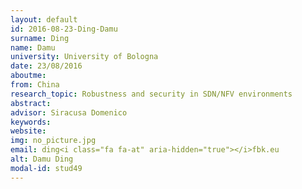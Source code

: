 ```yaml
---
layout: default 
id: 2016-08-23-Ding-Damu
surname: Ding
name: Damu
university: University of Bologna
date: 23/08/2016
aboutme: 
from: China
research_topic: Robustness and security in SDN/NFV environments
abstract: 
advisor: Siracusa Domenico
keywords: 
website: 
img: no_picture.jpg
email: ding<i class="fa fa-at" aria-hidden="true"></i>fbk.eu
alt: Damu Ding
modal-id: stud49
---
```

